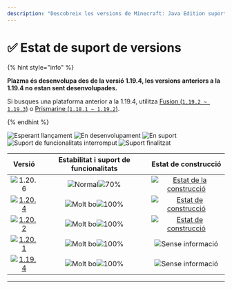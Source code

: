 ```yaml
---
description: "Descobreix les versions de Minecraft: Java Edition suportades a Plazma."
---
```


# ✅ Estat de suport de versions

{% hint style="info" %}

**Plazma és desenvolupa des de la versió 1.19.4, les versions anteriors a la 1.19.4 no estan sent desenvolupades.**

Si busques una plataforma anterior a la 1.19.4, utilitza [Fusion (`1.19.2 ~ 1.19.3`)](https://github.com/RuinedTechnologyUnify/Fusion) o [Prismarine (`1.18.1 ~ 1.19.2`)](https://github.com/PrismarineTeam/Prismarine).

{% endhint %}

[wtr]: <https://badge.plazmamc.org/0/En espera de llançament>
[idv]: <https://badge.plazmamc.org/1/En desenvolupament>
[atv]: <https://badge.plazmamc.org/2/En suport>
[fse]: <https://badge.plazmamc.org/6/Suport de funcionalitats interromput>
[eol]: <https://badge.plazmamc.org/4/Suport finalitzat>
[ukn]: https://badge.plazmamc.org/0/Sense%20informació
[vgd]: https://badge.plazmamc.org/1/Molt%20bo
[mid]: https://badge.plazmamc.org/6/Normal
[100]: https://badge.plazmamc.org/percent/100

![Esperant llançament][wtr] ![En desenvolupament][idv] ![En suport][atv] ![Suport de funcionalitats interromput][fse] ![Suport finalitzat][eol]

|                                       Versió                                      |         Estabilitat    i    suport de funcionalitats        |                                               Estat de construcció                                               |
| :-------------------------------------------------------------------------------: | :---------------------------------------------------------: | :--------------------------------------------------------------------------------------------------------------: |
|                   ![1.20.6](https://badge.plazmamc.org/1/1.20.6)                  | ![Normal][vgd]![70%](https://badge.plazmamc.org/percent/70) | [![Estat de la construcció](https://build.plazmamc.org/1.20.6)](https://build.plazmamc.org/1.20.6?redirect=true) |
| [![1.20.4](https://badge.plazmamc.org/2/1.20.4)](https://git.plazmamc.org/1.20.4) |                 ![Molt bo][vgd]![100%][100]                 |   [![Estat de construcció](https://build.plazmamc.org/1.20.4)](https://build.plazmamc.org/1.20.4?redirect=true)  |
| [![1.20.2](https://badge.plazmamc.org/6/1.20.2)](https://git.plazmamc.org/1.20.2) |                 ![Molt bo][vgd]![100%][100]                 |   [![Estat de construcció](https://build.plazmamc.org/1.20.2)](https://build.plazmamc.org/1.20.2?redirect=true)  |
| [![1.20.1](https://badge.plazmamc.org/4/1.20.1)](https://git.plazmamc.org/1.20.1) |                 ![Molt bo][vgd]![100%][100]                 |                                             ![Sense informació][ukn]                                             |
| [![1.19.4](https://badge.plazmamc.org/4/1.19.4)](https://git.plazmamc.org/1.19.4) |                 ![Molt bo][vgd]![100%][100]                 |                                             ![Sense informació][ukn]                                             |

***
